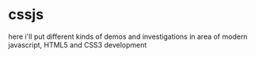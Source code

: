 cssjs
=====

here i'll put different kinds of demos and investigations in area of modern javascript, HTML5 and CSS3 development
